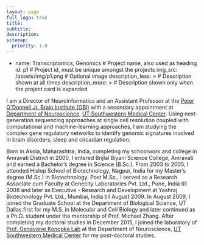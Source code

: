 ```yaml
---
layout: page
full_logo: true
title:
subtitle:
description:
sitemap:
  priority: 1.0
---
```


- name: Transcriptomics, Genomics # Project name, also used as heading
  id: p1 # Project id, must be unique amongst the projects
  img_src: /assets/img/p1.png # Optional image
  description_less: > # Description shown at all times
    <!-- <p>Text before expanded.</p> -->
  description_more: > # Description shown only when the project card is expanded
    <!-- <p>Text after expanded.</p> -->


<p id="details-text">I am a Director of Neuroinformatics and an Assistant Professor at the <a href="https://odonnellbraininstitute.utsouthwestern.edu">Peter O'Donnell Jr. Brain Institute (OBI)</a> with a secondary appointment at <a href="https://www.utsouthwestern.edu/education/medical-school/departments/neuroscience/">Department of Neuroscience</a>, <a href="https://utsouthwestern.edu">UT Southwestern Medical Center</a>. Using next-generation sequencing approaches at single cell resolution coupled with computational and machine-learning approaches, I am studying the complex gene regulatory networks to identify genomic signatures involved in brain disorders, sleep and circadian regulation.</p>

<p id="details-text">Born in Akola, Maharashtra, India, completing my schoolwork and college in Amravati District in 2000, I entered Brijlal Biyani Science College, Amravati and earned a Bachelor’s degree in Science (B.Sc.). From 2003 to 2005, I attended Hislop School of Biotechnology, Nagpur, India for my Master’s degree (M.Sc.) in Biotechnology. Post M.Sc., I served as a Research Associate cum Faculty at Genecity Laboratories Pvt. Ltd., Pune, India till 2008 and later as Executive - Research and Development at Yashraj Biotechnology Pvt. Ltd., Mumbai, India till August 2009. In August 2009, I joined the Graduate School at the Department of Biological Science, UT Dallas first for my M.S. in Molecular and Cell Biology and later continued as a Ph.D. student under the mentorship of Prof. Michael Zhang. After completing my doctoral studies in December 2015, I joined the laboratory of <a href="http://konopkalab.org">Prof. Genevieve Konopka Lab</a> at the Department of Neuroscience, <a href="https://utsouthwestern.edu">UT Southwestern Medical Center</a> for my post-doctoral studies.</p>
